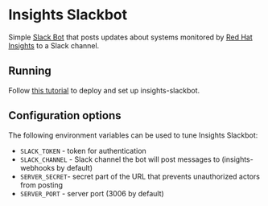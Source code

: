 # Insights Slackbot

Simple [Slack Bot](https://api.slack.com/bot-users) that posts updates about systems monitored by [Red Hat Insights](https://access.redhat.com/insights/info)
to a Slack channel.

## Running

Follow [this tutorial](./tutorial/Tutorial.md) to deploy and set up insights-slackbot.

## Configuration options

The following environment variables can be used to tune Insights Slackbot:
* `SLACK_TOKEN` - token for authentication
* `SLACK_CHANNEL` - Slack channel the bot will post messages to (insights-webhooks by default)
* `SERVER_SECRET`- secret part of the URL that prevents unauthorized actors from posting
* `SERVER_PORT` - server port (3006 by default)
